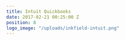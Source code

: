 ```yaml
---
title: Intuit Quickbooks
date: 2017-02-21 00:25:00 Z
position: 8
logo_image: "/uploads/inkfield-intuit.png"
---
```


